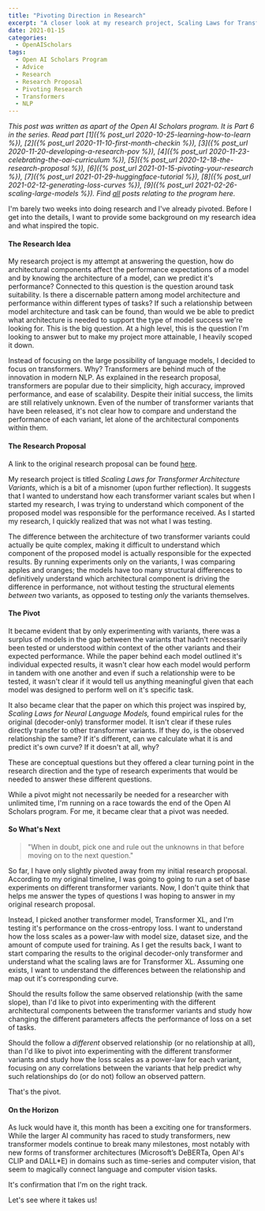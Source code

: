 ```yaml
---
title: "Pivoting Direction in Research"
excerpt: "A closer look at my research project, Scaling Laws for Transformer Variants, and how the project has pivoted since it's inception."
date: 2021-01-15
categories:
  - OpenAIScholars
tags:
  - Open AI Scholars Program
  - Advice
  - Research
  - Research Proposal
  - Pivoting Research
  - Transformers
  - NLP
---
```

*This post was written as apart of the Open AI Scholars program. It is Part 6 in the series. Read part [1]({% post_url 2020-10-25-learning-how-to-learn %}), [2]({% post_url 2020-11-10-first-month-checkin %}), [3]({% post_url 2020-11-20-developing-a-research-pov %}), [4]({% post_url 2020-11-23-celebrating-the-oai-curriculum %}), [5]({% post_url 2020-12-18-the-research-proposal %}), [6]({% post_url 2021-01-15-pivoting-your-research %}), [7]({% post_url 2021-01-29-huggingface-tutorial %}), [8]({% post_url 2021-02-12-generating-loss-curves %}), [9]({% post_url 2021-02-26-scaling-large-models %}). Find [all](/tags/#open-ai-scholars-program) posts relating to the program here.*

I'm barely two weeks into doing research and I've already pivoted. Before I get into the details, I want to provide some background on my research idea and what inspired the topic.

#### The Research Idea

My research project is my attempt at answering the question, how do architectural components affect the performance expectations of a model and by knowing the architecture of a model, can we predict it's performance? Connected to this question is the question around task suitability. Is there a discernable pattern among model architecture and performance within different types of tasks? If such a relationship between model architecture and task can be found, than would we be able to predict what architecture is needed to support the type of model success we're looking for. This is the big question. At a high level, this is the question I'm looking to answer but to make my project more attainable, I heavily scoped it down.

Instead of focusing on the large possibility of language models, I decided to focus on transformers. Why? Transformers are behind much of the innovation in modern NLP. As explained in the research proposal, transformers are popular due to their simplicity, high accuracy, improved performance, and ease of scalability. Despite their initial success, the limits are still relatively unknown. Even of the number of transformer variants that have been released, it's not clear how to compare and understand the performance of each variant, let alone of the architectural components within them.

#### The Research Proposal

A link to the original research proposal can be found [here](https://docs.google.com/document/d/17Y88ALvE9essv4QCD13-omQstpn3iz35k7R3R49zpNM/edit?usp=sharing).

My research project is titled *Scaling Laws for Transformer Architecture Variants*, which is a bit of a misnomer (upon further reflection). It suggests that I wanted to understand how each transformer variant scales but when I started my research, I was trying to understand which component of the proposed model was responsible for the performance received. As I started my research, I quickly realized that was not what I was testing.

The difference between the architecture of two transformer variants could actually be quite complex, making it difficult to understand which component of the proposed model is actually responsible for the expected results. By running experiments only on the variants, I was comparing apples and oranges; the models have too many structural differences to definitively understand which architectural component is driving the difference in performance, not without testing the structural elements *between* two variants, as opposed to testing *only* the variants themselves.

#### The Pivot

It became evident that by only experimenting with variants, there was a surplus of models in the gap between the variants that hadn't necessarily been tested or understood within context of the other variants and their expected performance. While the paper behind each model outlined it's individual expected results, it wasn't clear how each model would perform in tandem with one another and even if such a relationship were to be tested, it wasn't clear if it would tell us anything meaningful given that each model was designed to perform well on it's specific task.

It also became clear that the paper on which this project was inspired by, *Scaling Laws for Neural Language Models,* found empirical rules for the original (decoder-only) transformer model. It isn't clear if these rules directly transfer to other transformer variants. If they do, is the observed relationship the same? If it's different, can we calculate what it is and predict it's own curve? If it doesn't at all, why?

These are conceptual questions but they offered a clear turning point in the research direction and the type of research experiments that would be needed to answer these different questions.

While a pivot might not necessarily be needed for a researcher with unlimited time, I'm running on a race towards the end of the Open AI Scholars program. For me, it became clear that a pivot was needed.

#### So What's Next

>"When in doubt, pick one and rule out the unknowns in that before moving on to the next question."

So far, I have only slightly pivoted away from my initial research proposal. According to my original timeline, I was going to going to run a set of base experiments on different transformer variants. Now, I don't quite think that helps me answer the types of questions I was hoping to answer in my original research proposal.

Instead, I picked another transformer model, Transformer XL, and I'm testing it's performance on the cross-entropy loss. I want to understand how the loss scales as a power-law with model size, dataset size, and the amount of compute used for training. As I get the results back, I want to start comparing the results to the original decoder-only transformer and understand what the scaling laws are for Transformer XL. Assuming one exists, I want to understand the differences between the relationship and map out it's corresponding curve.

Should the results follow the same observed relationship (with the same slope), than I'd like to pivot into experimenting with the different architectural components between the transformer variants and study how changing the different parameters affects the performance of loss on a set of tasks.

Should the follow a *different* observed relationship (or no relationship at all), than I'd like to pivot into experimenting with the different transformer variants and study how the loss scales as a power-law for each variant, focusing on any correlations between the variants that help predict why such relationships do (or do not) follow an observed pattern.

That's the pivot.

#### On the Horizon

As luck would have it, this month has been a exciting one for transformers. While the larger AI community has raced to study transformers, new transformer models continue to break many milestones, most notably with new forms of transformer architectures (Microsoft’s DeBERTa, Open AI's CLIP and DALL*E) in domains such as time-series and computer vision, that seem to magically connect language and computer vision tasks.

It's confirmation that I'm on the right track.

Let's see where it takes us!
